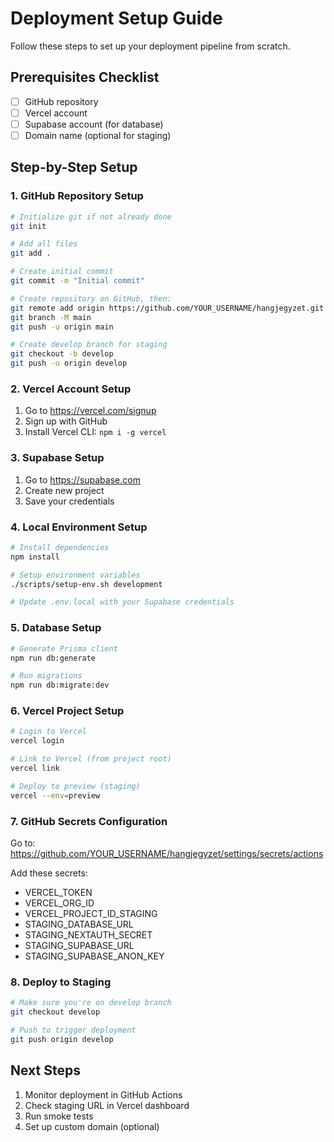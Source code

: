 # Deployment Setup Guide

Follow these steps to set up your deployment pipeline from scratch.

## Prerequisites Checklist

- [ ] GitHub repository
- [ ] Vercel account
- [ ] Supabase account (for database)
- [ ] Domain name (optional for staging)

## Step-by-Step Setup

### 1. GitHub Repository Setup
```bash
# Initialize git if not already done
git init

# Add all files
git add .

# Create initial commit
git commit -m "Initial commit"

# Create repository on GitHub, then:
git remote add origin https://github.com/YOUR_USERNAME/hangjegyzet.git
git branch -M main
git push -u origin main

# Create develop branch for staging
git checkout -b develop
git push -u origin develop
```

### 2. Vercel Account Setup
1. Go to https://vercel.com/signup
2. Sign up with GitHub
3. Install Vercel CLI: `npm i -g vercel`

### 3. Supabase Setup
1. Go to https://supabase.com
2. Create new project
3. Save your credentials

### 4. Local Environment Setup
```bash
# Install dependencies
npm install

# Setup environment variables
./scripts/setup-env.sh development

# Update .env.local with your Supabase credentials
```

### 5. Database Setup
```bash
# Generate Prisma client
npm run db:generate

# Run migrations
npm run db:migrate:dev
```

### 6. Vercel Project Setup
```bash
# Login to Vercel
vercel login

# Link to Vercel (from project root)
vercel link

# Deploy to preview (staging)
vercel --env=preview
```

### 7. GitHub Secrets Configuration
Go to: https://github.com/YOUR_USERNAME/hangjegyzet/settings/secrets/actions

Add these secrets:
- VERCEL_TOKEN
- VERCEL_ORG_ID  
- VERCEL_PROJECT_ID_STAGING
- STAGING_DATABASE_URL
- STAGING_NEXTAUTH_SECRET
- STAGING_SUPABASE_URL
- STAGING_SUPABASE_ANON_KEY

### 8. Deploy to Staging
```bash
# Make sure you're on develop branch
git checkout develop

# Push to trigger deployment
git push origin develop
```

## Next Steps
1. Monitor deployment in GitHub Actions
2. Check staging URL in Vercel dashboard
3. Run smoke tests
4. Set up custom domain (optional)